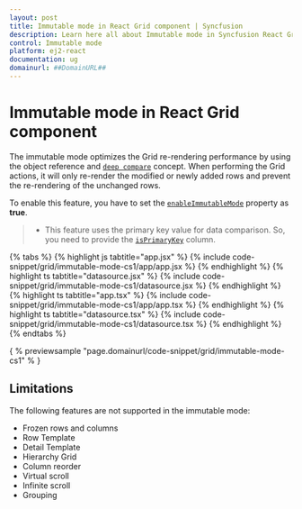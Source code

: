 ```yaml
---
layout: post
title: Immutable mode in React Grid component | Syncfusion
description: Learn here all about Immutable mode in Syncfusion React Grid component of Syncfusion Essential JS 2 and more.
control: Immutable mode 
platform: ej2-react
documentation: ug
domainurl: ##DomainURL##
---
```


# Immutable mode in React Grid component

The immutable mode optimizes the Grid re-rendering performance by using the object reference and [`deep compare`](https://dmitripavlutin.com/how-to-compare-objects-in-javascript/#4-deep-equality) concept. When performing the Grid actions, it will only re-render the modified or newly added rows and prevent the re-rendering of the unchanged rows.

To enable this feature, you have to set the [`enableImmutableMode`](https://ej2.syncfusion.com/angular/documentation/api/grid/#enableImmutableMode) property as **true**.

>* This feature uses the primary key value for data comparison. So, you need to provide the [`isPrimaryKey`](https://ej2.syncfusion.com/angular/documentation/api/grid/column/#isprimarykey) column.

{% tabs %}
{% highlight js tabtitle="app.jsx" %}
{% include code-snippet/grid/immutable-mode-cs1/app/app.jsx %}
{% endhighlight %}
{% highlight ts tabtitle="datasource.jsx" %}
{% include code-snippet/grid/immutable-mode-cs1/datasource.jsx %}
{% endhighlight %}
{% highlight ts tabtitle="app.tsx" %}
{% include code-snippet/grid/immutable-mode-cs1/app/app.tsx %}
{% endhighlight %}
{% highlight ts tabtitle="datasource.tsx" %}
{% include code-snippet/grid/immutable-mode-cs1/datasource.tsx %}
{% endhighlight %}
{% endtabs %}

{ % previewsample "page.domainurl/code-snippet/grid/immutable-mode-cs1" % }

## Limitations

The following features are not supported in the immutable mode:

* Frozen rows and columns
* Row Template
* Detail Template
* Hierarchy Grid
* Column reorder
* Virtual scroll
* Infinite scroll
* Grouping
